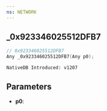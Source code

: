 ```yaml
---
ns: NETWORK
---
```

## _0x923346025512DFB7

```c
// 0x923346025512DFB7
Any _0x923346025512DFB7(Any p0);
```

```
NativeDB Introduced: v1207
```

## Parameters
* **p0**:

